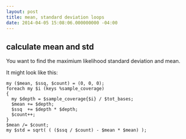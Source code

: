 ```yaml
---
layout: post
title: mean, standard deviation loops
date: 2014-04-05 15:08:06.000000000 -04:00
---
```

## calculate mean and std
You want to find the maximium likelihood standard deviation and mean.

It might look like this:

    my ($mean, $ssq, $count) = (0, 0, 0);
    foreach my $i (keys %sample_coverage)
    {
      my $depth = $sample_coverage{$i} / $tot_bases;
      $mean += $depth;
      $ssq  += $depth * $depth;
      $count++;
    }
    $mean /= $count;
    my $std = sqrt( ( ($ssq / $count) - $mean * $mean) );
